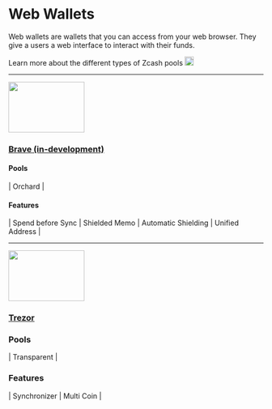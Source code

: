 # Web Wallets

Web wallets are wallets that you can access from your web browser. They give a users a web interface to interact with their funds.

Learn more about the different types of Zcash pools [<img src="https://raw.githubusercontent.com/FortAwesome/Font-Awesome/6.x/svgs/solid/square-arrow-up-right.svg" width="18" height="18"/>](https://wiki.zechub.xyz/zcash-value-pools)

---


<a href="https://brave.com/web3-privacy/">
    <img src="https://i.ibb.co/6yqMNwZ/image-2024-01-13-170934865.png" alt="" width="150" height="100"/>
</a>

<aside>
    
### [Brave (in-development)](https://brave.com/web3-privacy/)

#### Pools
| Orchard |

#### Features
| Spend before Sync | Shielded Memo | Automatic Shielding | Unified Address |

</aside>


______

<a href="https://trezor.io/learn/a/zcash-zec">
    <img src="https://i.ibb.co/wcD52Kk/image-2024-01-13-170332340.png" alt="" width="150" height="100"/>
</a>

<aside>
    
### [Trezor]()

### Pools
| Transparent |

### Features
| Synchronizer | Multi Coin |

</aside>


